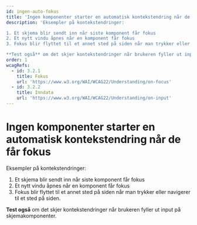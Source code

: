 ```yaml
---
id: ingen-auto-fokus
title: 'Ingen komponenter starter en automatisk kontekstendring når de får fokus'
description: 'Eksempler på kontekstendringer:

1. Et skjema blir sendt inn når siste komponent får fokus
2. Et nytt vindu åpnes når en komponent får fokus
3. Fokus blir flyttet til et annet sted på siden når man trykker eller navigerer til et sted på siden.

**Test også** om det skjer kontekstendringer når brukeren fyller ut input på skjemakomponenter.'
order: 1
wcagRefs:
  - id: 3.2.1
    title: Fokus
    url: 'https://www.w3.org/WAI/WCAG22/Understanding/on-focus'
  - id: 3.2.2
    title: Inndata
    url: 'https://www.w3.org/WAI/WCAG22/Understanding/on-input'
---
```


# Ingen komponenter starter en automatisk kontekstendring når de får fokus

Eksempler på kontekstendringer:

1. Et skjema blir sendt inn når siste komponent får fokus
2. Et nytt vindu åpnes når en komponent får fokus
3. Fokus blir flyttet til et annet sted på siden når man trykker eller navigerer til et sted på siden.

**Test også** om det skjer kontekstendringer når brukeren fyller ut input på skjemakomponenter.

